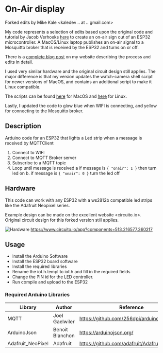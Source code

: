 # On-Air display

Forked edits by Mike Kale <kaledev .. at .. gmail.com>

My code represents a selection of edits based upon the original code and tutorial by Jacob Verhoeks [here](https://github.com/edrans/on-air/tree/main/on-air-display) to create an on-air sign out of an ESP32 microcontroller. A MacOS/Linux laptop publishes an on-air signal to a Mosquitto broker that is received by the ESP32 and turns on or off.

There is a [complete blog post](https://www.mikekale.com/on-air-video-monitoring-device) on my website describing the process and edits in detail.

I used very similar hardware and the original circuit design still applies. The major difference is that my version updates the watch-camera shell script for newer versions of MacOS, and contains an additional script to make it Linux compatible.

The scripts can be found [here](./watch-camera-macos.sh) for MacOS and [here](./watch-camera-linux.sh) for Linux.

Lastly, I updated the code to glow blue when WIFI is connecting, and yellow for connecting to the Mosquitto broker.

## Description

Arduino code for an ESP32 that lights a Led strip when a message is received by MQTTClient

1. Connect to WIFI
2. Connect to MQTT Broker server
3. Subscribe to a MQTT topic
4. Loop until message is received
   a  if message is `{ "onair": 1 }` then turn led on
   b. if message is `{ "onair": 0 }` turn the led off

## Hardware

This code can work with any ESP32 with a ws2812b compatible led strips like the Adafruit Neopixel series.

Example design can be made on the excellent website <circuito.io>. Original circuit design for this forked version still applies.

![Hardware](./images/hardware.png)
<https://www.circuito.io/app?components=513,216577,360217>

## Usage

* Install the Arduino Software
* Install the ESP32 board software
* Install the required libraries
* Rename the iot.h.templ to iot.h and fill in the required fields
* Change the PIN id for the LED controller.
* Run compile and upload to the ESP32


### Required Arduino Libraries

| Library           | Author          | Reference                                       |
| ----------------- | --------------- | ----------------------------------------------- |
| MQTT              | Joel Gaelwiler  | <https://github.com/256dpi/arduino-mqtt>        |
| ArduinoJson       | Benoit Blanchon | <https://arduinojson.org/>                      |
| Adafruit_NeoPixel | Adafruit        | <https://github.com/adafruit/Adafruit_NeoPixel> |
